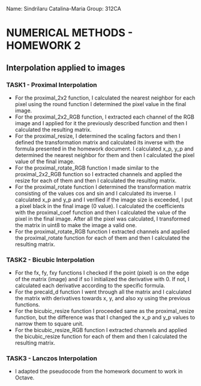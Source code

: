 Name: Sindrilaru Catalina-Maria
Group: 312CA

# NUMERICAL METHODS - HOMEWORK 2

## Interpolation applied to images


### TASK1 - Proximal Interpolation

* For the proximal_2x2 function, I calculated the nearest
neighbor for each pixel using the round function I determined
the pixel value in the final image. 
* For the proximal_2x2_RGB function, I extracted each channel
of the RGB image and I applied for it the previously
described function and then I calculated the resulting matrix.
* For the proximal_resize, I determined the scaling factors
and then I defined the transformation matrix and calculated its inverse
with the formula presented in the homework document.
I calculated x_p, y_p and determined the nearest neighbor for them
and then I calculated the pixel value of the final image.
* For the proximal_rotate_RGB function I made similar to the
proximal_2x2_RGB function so  I extracted channels and applied
the resize for each of them and then I calculated the resulting
matrix.
* For the proximal_rotate function I determined the transformation 
matrix consisting of the values cos and sin and I calculated its inverse.
I calculated x_p and y_p and I verified if the image size is exceeded,
I put a pixel black in the final image (0 value). I calculated the
coefficients with the proximal_coef function and then I calculated
the value of the pixel in the final image. After all the pixel was
calculated, I transformed the matrix in uint8 to make the image
a valid one.
* For the proximal_rotate_RGB function I extracted channels and applied
the proximal_rotate function for each of them and then I calculated
the resulting matrix.

### TASK2 - Bicubic Interpolation

* For the fx, fy, fxy functions I checked if the point (pixel) is on
the edge of the matrix (image) and if so I initialized the derivative with 0.
If not, I calculated each derivative according to the specific formula.
* For the precald_d function I went through all the matrix and I calculated
the matrix with derivatives towards x, y, and also xy using the previous
functions.
* For the bicubic_resize function I proceeded same as the proximal_resize
function, but the difference was that I changed the x_p and y_p values
to narrow them to square unit.
* For the bicubic_resize_RGB function I extracted channels and applied
the bicubic_resize function for each of them and then I calculated
the resulting matrix.

### TASK3 - Lanczos Interpolation

* I adapted the pseudocode from the homework document to work in Octave.
